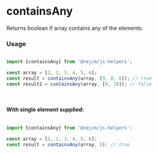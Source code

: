 
# containsAny

<p>
  Returns boolean if array contains any of the elements.
</p>

### Usage

```js

import {containsAny} from '@nejcm/js-helpers';

const array = [1, 2, 3, 4, 5, 6];
const result = containsAny(array, [9, 8, 6]); // true
const result2 = containsAny(array, [9, 10]); // false

```
<br/>

#### With single element supplied:

```js

import {containsAny} from '@nejcm/js-helpers';

const array = [1, 2, 3, 4, 5, 6];
const result = containsAny(array, 5); // true

```